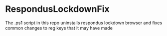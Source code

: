 # RespondusLockdownFix
The .ps1 script in this repo uninstalls respondus lockdown browser and fixes common changes to reg keys that it may have made
